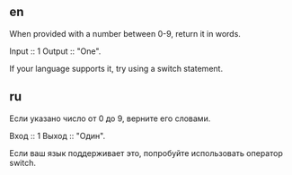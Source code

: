 ## en

When provided with a number between 0-9, return it in words.

Input :: 1
Output :: "One".

If your language supports it, try using a switch statement.

## ru

Если указано число от 0 до 9, верните его словами.

Вход :: 1
Выход :: "Один".

Если ваш язык поддерживает это, попробуйте использовать оператор switch.
